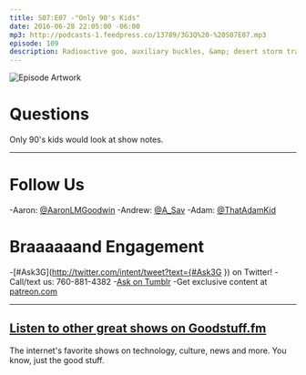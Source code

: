 ```yaml
---
title: S07:E07 -"Only 90's Kids"
date: 2016-06-28 22:05:00 -06:00
mp3: http://podcasts-1.feedpress.co/13789/3G3Q%20-%20S07E07.mp3
episode: 109
description: Radioactive goo, auxiliary buckles, &amp; desert storm trading cards.
---
```


![Episode Artwork][1]

# Questions

Only 90's kids would look at show notes.

***

# Follow Us
-Aaron: [@AaronLMGoodwin](http://twitter.com/aaronlmgoodwin)
-Andrew: [@A_Sav](http://twitter.com/a_sav)
-Adam: [@ThatAdamKid](http://twitter.com/thatadamkid)

# Braaaaaand Engagement
-[#Ask3G](http://twitter.com/intent/tweet?text={#Ask3G }) on Twitter!
-Call/text us: 760-881-4382
-[Ask on Tumblr](http://3g3q.co/ask)
-Get exclusive content at [patreon.com](http://www.patreon.com/3g3q)

***

## [Listen to other great shows on Goodstuff.fm](http://goodstuff.fm/)
The internet's favorite shows on technology, culture, news and more. You know, just the good stuff.

[1]: http://l.gdwn.co/5W0Q.JPG
